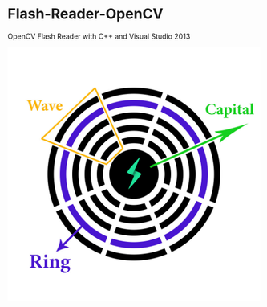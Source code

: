 # Flash-Reader-OpenCV

OpenCV Flash Reader with C++ and Visual Studio 2013

![FlashCode](https://github.com/fallaha/Flash-Reader-OpenCV/blob/master/FC_Part.jpg "Flash Code Component")
